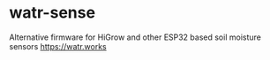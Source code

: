 # watr-sense
Alternative firmware for HiGrow and other ESP32 based soil moisture sensors https://watr.works
